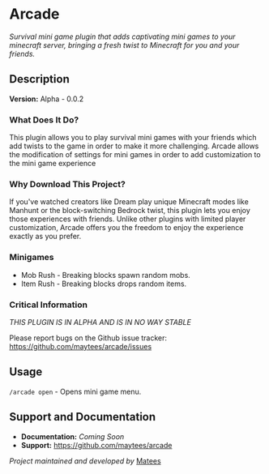 # Arcade

_Survival mini game plugin that adds captivating mini games to your minecraft
server, bringing a fresh twist to Minecraft for you and your friends._

## Description

**Version:** Alpha - 0.0.2

### What Does It Do?

This plugin allows you to play survival mini games with your friends which add
twists to the game in order to make it more challenging. Arcade allows the
modification of settings for mini games in order to add customization to the
mini game experience

### Why Download This Project?

If you've watched creators like Dream play unique Minecraft modes like Manhunt
or the block-switching Bedrock twist, this plugin lets you enjoy those
experiences with friends. Unlike other plugins with limited player
customization, Arcade offers you the freedom to enjoy the experience exactly as
you prefer.

### Minigames

- Mob Rush - Breaking blocks spawn random mobs.
- Item Rush - Breaking blocks drops random items.

### Critical Information

_THIS PLUGIN IS IN ALPHA AND IS IN NO WAY STABLE_

Please report bugs on the Github issue tracker:
https://github.com/maytees/arcade/issues

## Usage

`/arcade open` - Opens mini game menu.

## Support and Documentation

- **Documentation:** _Coming Soon_
- **Support:** https://github.com/maytees/arcade

_Project maintained and developed by_ [Matees](https://github.com/maytees)
